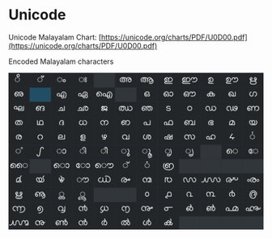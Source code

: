 # Unicode

Unicode Malayalam Chart: [https://unicode.org/charts/PDF/U0D00.pdf](https://unicode.org/charts/PDF/U0D00.pdf)

Encoded Malayalam characters

![Encoded Malayalam characters](../../.gitbook/assets/image%20%2818%29.png)



